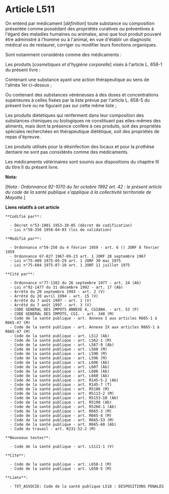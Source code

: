 # Article L511

On entend par médicament [*définition*] toute substance ou composition présentée comme possédant des propriétés curatives ou
préventives à l'égard des maladies humaines ou animales, ainsi que tout produit pouvant être administré à l'homme ou à
l'animal, en vue d'établir un diagnostic médical ou de restaurer, corriger ou modifier leurs fonctions organiques.

Sont notamment considérés comme des médicaments :

Les produits [*cosmétiques et d'hygiène corporelle*] visés à l'article L. 658-1 du présent livre :

Contenant une substance ayant une action thérapeutique au sens de l'alinéa 1er ci-dessus ;

Ou contenant des substances vénéneuses à des doses et concentrations supérieures à celles fixées par la liste prévue par
l'article L. 658-5 du présent livre ou ne figurant pas sur cette même liste ;

Les produits diététiques qui renferment dans leur composition des substances chimiques ou biologiques ne constituant pas
elles-mêmes des aliments, mais dont la présence confère à ces produits, soit des propriétés spéciales recherchées en
thérapeutique diététique, soit des propriétés de repas d'épreuve.

Les produits utilisés pour la désinfection des locaux et pour la prothèse dentaire ne sont pas considérés comme des
médicaments.

Les médicaments vétérinaires sont soumis aux dispositions du chapitre III du titre II du présent livre.

**Nota:**

[*Nota : Ordonnance 92-1070 du 1er octobre 1992 art. 42 : le présent article du code de la santé publique s'applique à la
collectivité territoriale de Mayotte.*]

**Liens relatifs à cet article**

	**Codifié par**:

	  - Décret n°53-1001 1953-10-05 (décret de codification)
	  - Loi n°58-356 1958-04-03 (loi de validation)

	**Modifié par**:

	  - Ordonnance n°59-250 du 4 février 1959 - art. 6 () JORF 8 février 1959
	  - Ordonnance 67-827 1967-09-23 art. 1 JORF 28 septembre 1967
	  - Loi n°75-409 1975-05-29 art. 1 JORF 30 mai 1975
	  - Loi n°75-604 1975-07-10 art. 1 JORF 11 juillet 1975

	**Cité par**:

	  - Ordonnance n°77-1102 du 26 septembre 1977 - art. 24 (Ab)
	  - Loi n°92-1477 du 31 décembre 1992 - art. 17 (Ab)
	  - Arrêté du 20 septembre 1993 - art. 2 (V)
	  - Arrêté du 20 avril 1994 - art. 15 (V)
	  - Arrêté du 7 août 1997 - art. 1 (V)
	  - Arrêté du 7 août 1997 - art. 3 (V)
	  - CODE GENERAL DES IMPOTS ANNEXE 4, CGIAN4. - art. 53 (P)
	  - CODE GENERAL DES IMPOTS, CGI. - art. 348 (M)
	  - Code de la santé publique - art. Annexe I aux articles R665-1 à R665-47 (M)
	  - Code de la santé publique - art. Annexe IX aux articles R665-1 à R665-47 (M)
	  - Code de la santé publique - art. L512 (Ab)
	  - Code de la santé publique - art. L562-1 (M)
	  - Code de la santé publique - art. L567-9 (Ab)
	  - Code de la santé publique - art. L568 (M)
	  - Code de la santé publique - art. L590 (M)
	  - Code de la santé publique - art. L596 (M)
	  - Code de la santé publique - art. L606 (Ab)
	  - Code de la santé publique - art. L607 (Ab)
	  - Code de la santé publique - art. L608 (Ab)
	  - Code de la santé publique - art. L660 (Ab)
	  - Code de la santé publique - art. R145-5-2 (Ab)
	  - Code de la santé publique - art. R145-7 (T)
	  - Code de la santé publique - art. R5106 (M)
	  - Code de la santé publique - art. R5113-2 (M)
	  - Code de la santé publique - art. R5153-10 (Ab)
	  - Code de la santé publique - art. R5190 (Ab)
	  - Code de la santé publique - art. R5266-1 (Ab)
	  - Code de la santé publique - art. R665-3 (M)
	  - Code de la santé publique - art. R665-4 (M)
	  - Code de la santé publique - art. R665-53 (M)
	  - Code de la santé publique - art. R665-60 (Ab)
	  - Code du travail - art. R231-52-2 (M)

	**Nouveaux textes**:

	  - Code de la santé publique - art. L5111-1 (V)

	**Cite**:

	  - Code de la santé publique - art. L658-1 (M)
	  - Code de la santé publique - art. L658-5 (M)

	**Liens**:

	  - TXT_ASSOCIE: Code de la santé publique L518 : DISPOSITIONS PENALES
